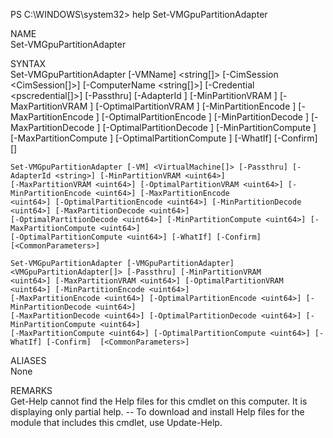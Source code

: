 PS C:\WINDOWS\system32> help Set-VMGpuPartitionAdapter

NAME  
    Set-VMGpuPartitionAdapter

SYNTAX  
    Set-VMGpuPartitionAdapter [-VMName] <string[]> [-CimSession <CimSession[]>] [-ComputerName <string[]>]
    [-Credential <pscredential[]>] [-Passthru] [-AdapterId <string>] [-MinPartitionVRAM <uint64>] [-MaxPartitionVRAM
    <uint64>] [-OptimalPartitionVRAM <uint64>] [-MinPartitionEncode <uint64>] [-MaxPartitionEncode <uint64>]
    [-OptimalPartitionEncode <uint64>] [-MinPartitionDecode <uint64>] [-MaxPartitionDecode <uint64>]
    [-OptimalPartitionDecode <uint64>] [-MinPartitionCompute <uint64>] [-MaxPartitionCompute <uint64>]
    [-OptimalPartitionCompute <uint64>] [-WhatIf] [-Confirm]  [<CommonParameters>]

    Set-VMGpuPartitionAdapter [-VM] <VirtualMachine[]> [-Passthru] [-AdapterId <string>] [-MinPartitionVRAM <uint64>]
    [-MaxPartitionVRAM <uint64>] [-OptimalPartitionVRAM <uint64>] [-MinPartitionEncode <uint64>] [-MaxPartitionEncode
    <uint64>] [-OptimalPartitionEncode <uint64>] [-MinPartitionDecode <uint64>] [-MaxPartitionDecode <uint64>]
    [-OptimalPartitionDecode <uint64>] [-MinPartitionCompute <uint64>] [-MaxPartitionCompute <uint64>]
    [-OptimalPartitionCompute <uint64>] [-WhatIf] [-Confirm]  [<CommonParameters>]

    Set-VMGpuPartitionAdapter [-VMGpuPartitionAdapter] <VMGpuPartitionAdapter[]> [-Passthru] [-MinPartitionVRAM
    <uint64>] [-MaxPartitionVRAM <uint64>] [-OptimalPartitionVRAM <uint64>] [-MinPartitionEncode <uint64>]
    [-MaxPartitionEncode <uint64>] [-OptimalPartitionEncode <uint64>] [-MinPartitionDecode <uint64>]
    [-MaxPartitionDecode <uint64>] [-OptimalPartitionDecode <uint64>] [-MinPartitionCompute <uint64>]
    [-MaxPartitionCompute <uint64>] [-OptimalPartitionCompute <uint64>] [-WhatIf] [-Confirm]  [<CommonParameters>]


ALIASES  
    None


REMARKS  
    Get-Help cannot find the Help files for this cmdlet on this computer. It is displaying only partial help.
        -- To download and install Help files for the module that includes this cmdlet, use Update-Help.
